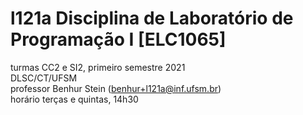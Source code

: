 # l121a Disciplina de Laboratório de Programação I \[ELC1065\]
turmas CC2 e SI2, primeiro semestre 2021\
DLSC/CT/UFSM\
professor Benhur Stein 
([benhur+l121a@inf.ufsm.br](mailto:benhur%2bl121a@inf.ufsm.br))\
horário terças e quintas, 14h30

